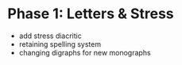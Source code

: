 # Phase 1: Letters & Stress

* add stress diacritic
* retaining spelling system
* changing digraphs for new monographs
